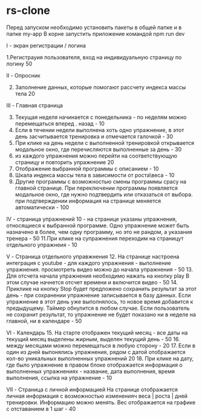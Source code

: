 # rs-clone

Перед запуском необходимо установить пакеты в общей папке и в папке my-app
В корне запустить приложение командой npm run dev

I - экран регистрации / логина

1.Регистрауия пользователя, вход на индивидуальную страницу по логину 50

II - Опросник

2. Заполнение данных, которые помогают рассчету индекса массы тела 20

III - Главная страница

3. Текущая неделя  начинается с понедельника - по неделям можно перемещаться вперед .  назад  - 10 
4. Если в течении недели выполнена хоть одно упражнение, в этот день засчитывается тренировка и отмечается галочкой - 30 
5. При клике на день недели с выполненной тренировкой открывается модальное окно, где перечисляются выполненные за день - 30
6. из каждого упражнения можно перейти на соответствующую страницу и повторить упражнение 20
7. Отображение выбранной программы с описанием - 10
8. Шкала индекса массы тела в зависимости от роста\веса - 10
9. Другие программы с возможностью смены программы срасу на главной странице. При переключении программы появляется модальное окно, где нужно подтвердить или отказаться от выбора. при подтверждении информация на странице меняется автоматически - 100

IV - страница упражнений
10 - на странице указаны упражнения, относящиеся к выбранной программе. Одно упражнение может быть назначено в более, чем одну программу, но это не рандом, а указания тренера - 50 
11.При клике на супражнения переходим на страницут отдельного упражнеия - 10

V - Страница отдельного управжнения
12. На странице настроена интеграция с youtube - для каждого упражнения - выполнение упражнения. просмотреть видео можно до начала упражнения - 50
13. Для отсчета начала упражнения необходимо нажать на кнопку play В этом случае начнется отсчет  времени и включится видео - 50 
14. Приклике на кнопку Stop  будет предложено сохранить результат за этот день - при сохранении упражнение записывается в базу данных. Если упражнение в этот день уже выполнялось, то новое время добавится к предыдущему. Таймер обнулится в любом случае. Если пользователь не сохранит результат, то упражнение не будет показано ни в неделе на главной, ни в календаре - 50 

VI - Календарь
15. На старте отображен текущий месяц - все даты на текущий месяц выделены жирным, выделен текущий день - 50 
16.  между месяцами можно перемещаться в любую сторону - 20
17. Если в один из дней выпонялись упражнения, рядом с датой отображается кол-во уникальных выполненных упражнений 20 
18. При клике на дату, где было упражнение в правом блоке отображается информация о выполненных упражнениях  - название, дата выполнения, время выполнения, ссылка на упражнение - 10 

VII - Страница с личной информацией
На странице отображается личная информация с возможностью измененияч веса | роста | дней тренировки. Информацию можно менять. Вес отображается на графике с отставанием в 1 шаг - 40

